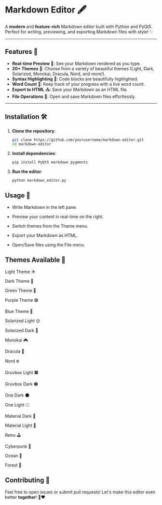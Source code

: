 # Markdown Editor 🖋️

A **modern** and **feature-rich** Markdown editor built with Python and PyQt5. Perfect for writing, previewing, and exporting Markdown files with style! ✨

---

## Features 🌟

- **Real-time Preview** 👀: See your Markdown rendered as you type.
- **20+ Themes** 🎨: Choose from a variety of beautiful themes (Light, Dark, Solarized, Monokai, Dracula, Nord, and more!).
- **Syntax Highlighting** 🌈: Code blocks are beautifully highlighted.
- **Word Count** 🔢: Keep track of your progress with a live word count.
- **Export to HTML** 📤: Save your Markdown as an HTML file.
- **File Operations** 📂: Open and save Markdown files effortlessly.

---

## Installation 🛠️

1. **Clone the repository**:
   ```bash
   git clone https://github.com/yourusername/markdown-editor.git
   cd markdown-editor
2. **Install dependencies**:
   ```bash
   pip install PyQt5 markdown pygments
3. **Run the editor**:
   ```bash
   python markdown_editor.py

## Usage 🚀
* Write Markdown in the left pane.

* Preview your content in real-time on the right.

* Switch themes from the Theme menu.

* Export your Markdown as HTML.

* Open/Save files using the File menu.

## Themes Available 🎨
Light Theme ☀️

Dark Theme 🌙

Green Theme 🍃

Purple Theme 🟣

Blue Theme 🔵

Solarized Light 🌞

Solarized Dark 🌚

Monokai 🎮

Dracula 🧛

Nord ❄️

Gruvbox Light 🟫

Gruvbox Dark 🟤

One Dark 🌑

One Light 🌕

Material Dark 📘

Material Light 📗

Retro 🕹️

Cyberpunk 🤖

Ocean 🌊

Forest 🌳

## Contributing 🤝
   Feel free to open issues or submit pull requests! Let's make this editor even better **together**! 💪❤️
